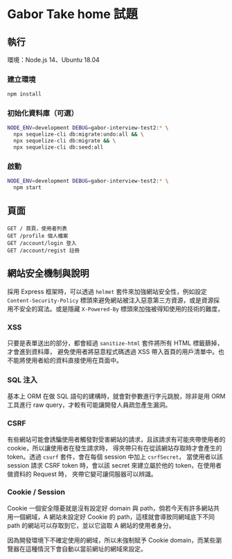 # Gabor Take home 試題

## 執行

環境：Node.js 14、Ubuntu 18.04

### 建立環境

```sh
npm install
```

### 初始化資料庫（可選）

```sh
NODE_ENV=development DEBUG=gabor-interview-test2:* \
  npx sequelize-cli db:migrate:undo:all && \
  npx sequelize-cli db:migrate && \
  npx sequelize-cli db:seed:all
```

### 啟動

```sh
NODE_ENV=development DEBUG=gabor-interview-test2:* \
  npm start
```

## 頁面

```
GET / 首頁，使用者列表
GET /profile 個人檔案
GET /account/login 登入
GET /account/regist 註冊
```

## 網站安全機制與說明

採用 Express 框架時，可以透過 `helmet` 套件來加強網站安全性，例如設定 `Content-Security-Policy` 
標頭來避免網站被注入惡意第三方資源，或是資源採用不安全的寫法。或是隱藏 `X-Powered-By` 
標頭來加強被得知使用的技術的難度，

### XSS

只要是表單送出的部分，都會經過 `sanitize-html` 套件將所有 HTML 標籤篩掉，才會進到資料庫，
避免使用者將惡意程式碼透過 XSS 帶入首頁的用戶清單中。也不能將使用者給的資料直接使用在頁面中。

### SQL 注入

基本上 ORM 在做 SQL 語句的建構時，就會對參數進行字元跳脫，除非是用 ORM 工具進行 raw query，才較有可能讓開發人員疏忽產生漏洞。

### CSRF

有些網站可能會誘騙使用者觸發對受害網站的請求，且該請求有可能夾帶使用者的 cookie，所以讓使用者在發生請求時，
得夾帶只有在從該網站存取時才會產生的 token。透過 `csurf` 套件，會在每個 session 中加上 `csrfSecret`，
當使用者以該 session 請求 CSRF token 時，會以該 secret 來建立屬於他的 token，在使用者做資料的 Request 時，
夾帶它變可讓伺服器可以辨識。

### Cookie / Session

Cookie 一個安全隱憂就是沒有設定好 domain 與 path，倘若今天有許多網站共用一個網域，A 網站未設定好 Cookie 
的 path，這樣就會導致同網域底下不同 path 的網站可以存取到它，並以它盜取 A 網站的使用者身分。

因為開發環境下不確定使用的網域，所以未強制賦予 Cookie domain，而某些瀏覽器在這種情況下會自動以當前網址的網域來設定。